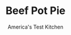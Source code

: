 ---
layout: ../../layouts/MarkdownPostLayout.astro
title: Beef Pot Pie
author: America's Test Kitchen
pubDate: 2023-03-15
description: "Meaty stew under a flaky crust—beef pot pie is as comforting as it gets. Could we revive, and reinvigorate, this satisfying one-dish dinner?"
image_url: https://res.cloudinary.com/hksqkdlah/image/upload/ar_1:1,c_fill,dpr_2.0,f_auto,fl_lossy.progressive.strip_profile,g_faces:auto,q_auto:low,w_344/21972_sfs-beef-pot-pie-25
tags: ["Main Courses","Beef","Savory Pies & Tarts"]
calories: 2827
protein: 35
carbohydrates: 17
fats: 
fiber: 2
ingredients: ["1 (2 1/4-pound), boneless beef chuck-eye roast, trimmed and cut into 3/4-inch pieces",", Salt and pepper","3 tablespoons, vegetable oil","4 ounces, cremini mushrooms, trimmed and quartered","1 , onion, chopped fine","2 , carrots, peeled and cut into 1/2-inch pieces","2 tablespoons, tomato paste","4 , garlic cloves, minced","1/2 cup, dry red wine","3 tablespoons, all-purpose flour","1 3/4 cups, beef broth","1 tablespoon, soy sauce","1 tablespoon, Worcestershire sauce","1 , bay leaf","1 cup, frozen peas","1 1/2 teaspoons, chopped fresh thyme","1 , large egg, lightly beaten","1 (9-inch) store-bought, pie dough round"]
serves: 6
time: "1¾ hours, plus 50 minutes"
instructions: ["Adjust oven rack to lower-middle position and heat oven to 350 degrees. Pat beef dry with paper towels and season with salt and pepper. Heat 1 1/2 tablespoons oil in Dutch oven over medium-high heat until just smoking. Add half of beef and cook until well browned all over, 7 to 10 minutes. Using slotted spoon, transfer beef to bowl with remaining uncooked beef.","Add remaining 1 1/2 tablespoons oil to now-empty pot and reduce heat to medium. Add mushrooms, onion, and carrots and cook until vegetables are lightly browned, about 5 minutes, scraping up any browned bits. Stir in tomato paste and garlic and cook until fragrant, about 30 seconds.","Stir in wine and cook until evaporated, about 2 minutes. Stir in flour until vegetables are well coated and cook for 1 minute. Stir in broth, soy sauce, Worcestershire, and bay leaf until combined. Add beef and bring to simmer. Cover and transfer to oven. Cook until beef is tender, about 1 1/4 hours.","Remove filling from oven and increase oven temperature to 400 degrees. Transfer filling to 9-inch deep-dish pie plate; discard bay leaf. Let filling cool, uncovered, for 30 minutes. Stir in peas and 1 teaspoon chopped thyme. Season with salt and pepper to taste.","Brush rim and interior lip of pie plate with egg. Top filling with pie dough so dough overhangs edges of pie plate slightly. Fold overhanging pie dough inward so folded edge is flush with inner edge of pie plate. Crimp dough evenly around edge of pie using your fingers.","Using paring knife, cut 1/2-inch hole in center of pie. Cut six 1/2-inch slits around hole, halfway between center and edge of pie. Brush dough with remaining egg, then season with salt, pepper, and remaining 1/2 teaspoon chopped thyme. Transfer pie to rimmed baking sheet and bake until crust is golden brown, about 30 minutes. Transfer pie to cooling rack and let cool for 20 minutes. Serve."]
nutrition: ["979 mg Potassium","407 mg Phosphorus","75 mg Calcium","5 mg Iron","58 mg Magnesium","882 mg Sodium","12 mg Zinc","28 g Fat","9 mg Niacin (B3)","15 g Monounsaturated","3 g Polyunsaturated","9 mg Vitamin C","134 mg Cholesterol","8 g Saturated","1 g Trans","2 g Fiber","8 µg Folic acid","37 µg Folate (food)","4 g Sugars","14 µg Vitamin K","278 g Water","17 g Carbs","52 µg Folate equivalent (total)","35 g Protein","2 mg Vitamin E","4 µg Vitamin B12","217 µg Vitamin A","471 kcal Energy","2827 calories"]
notes: "You should have about 1 3/4 pounds of meat after trimming. Note that only half of the meat is browned. You can use button mushrooms instead of the cremini. Our favorite store-bought crust is Wholly Wholesome 9 Certified Organic Traditional Bake at Home Rolled Pie Dough."
---
